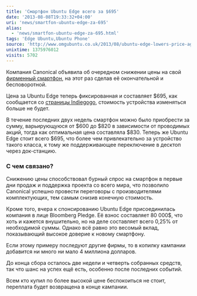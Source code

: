 ```yaml
---
title: 'Смартфон Ubuntu Edge всего за $695'
date: '2013-08-08T19:33:32+04:00'
uri: 'news/smartfon-ubuntu-edge-za-695'
alias: 
  - 'news/smartfon-ubuntu-edge-za-695.html'
tags: 'Edge Ubuntu,Ubuntu Phone'
source: 'http://www.omgubuntu.co.uk/2013/08/ubuntu-edge-lowers-price-again-now-fixed-at-695'
unixtime: 1375976012
visits: 5702
---
```

Компания Canonical объявила об очередном снижении цены на свой [фирменный смартфон](news/edge-ubuntu), на этот раз сделав её окончательной и бесповоротной.

Цена за Ubuntu Edge теперь фиксированная и составляет $695, как сообщается со [страницы Indiegogo](http://www.indiegogo.com/projects/ubuntu-edge), стоимость устройства изменяться больше не будет.

В течение последних двух недель смартфон можно было приобрести за сумму, варьирующуюся от $600 до $820 в зависимости от проводимых акций, тогда как оптимальная цена составляла $830. Теперь же Ubuntu Edge стоит всего $695, что более чем привлекательно за устройство такого класса, к тому же поддерживающее переключение в десктоп через док-станцию.

### С чем связано?

Снижению цены способствовал бурный спрос на смартфон в первые дни продаж и поддержка проекта со всего мира, что позволило Canonical успешно провести переговоры с производителями комплектующих, тем самым снизив конечную стоимость.

Кроме того, вчера к спонсированию Ubuntu Edge присоединилась компания в лице Bloomberg Pledge. Её взнос составляет 80 000$, что хоть и кажется внушительно, но на деле составляет всего 0,25% от необходимой суммы. Однако всё равно это весомый вклад, показывающий высокое доверие к новому смартфону.

Если этому примеру последуют другие фирмы, то в копилку кампании добавится ни много ни мало 4 миллиона долларов.

До конца сбора осталось две недели и четверть собранных средств, так что шанс на успех ещё есть, особенно после последних событий.

Всем кто купил по более высокой цене беспокоиться не стоит, переплата будет возвращена в конце кампании.
